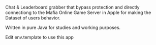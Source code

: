 Chat & Leaderboard grabber that bypass protection and directly connectiong to the Mafia Online Game Server in Apple for making the Dataset of users behavior.

Written in pure Java for studies and working purposes.

Edit env.template to use this app
